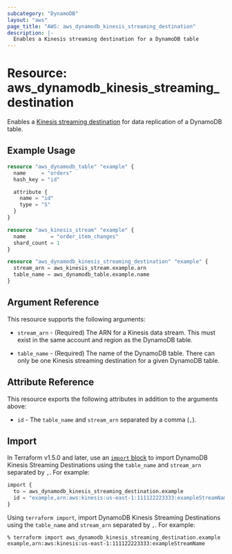 ```yaml
---
subcategory: "DynamoDB"
layout: "aws"
page_title: "AWS: aws_dynamodb_kinesis_streaming_destination"
description: |-
  Enables a Kinesis streaming destination for a DynamoDB table
---
```


# Resource: aws_dynamodb_kinesis_streaming_destination

Enables a [Kinesis streaming destination](https://docs.aws.amazon.com/amazondynamodb/latest/developerguide/kds.html) for data replication of a DynamoDB table.

## Example Usage

```terraform
resource "aws_dynamodb_table" "example" {
  name     = "orders"
  hash_key = "id"

  attribute {
    name = "id"
    type = "S"
  }
}

resource "aws_kinesis_stream" "example" {
  name        = "order_item_changes"
  shard_count = 1
}

resource "aws_dynamodb_kinesis_streaming_destination" "example" {
  stream_arn = aws_kinesis_stream.example.arn
  table_name = aws_dynamodb_table.example.name
}
```

## Argument Reference

This resource supports the following arguments:

* `stream_arn` - (Required) The ARN for a Kinesis data stream. This must exist in the same account and region as the DynamoDB table.
  
* `table_name` - (Required) The name of the DynamoDB table. There
  can only be one Kinesis streaming destination for a given DynamoDB table.
  
## Attribute Reference

This resource exports the following attributes in addition to the arguments above:

* `id` - The `table_name` and `stream_arn` separated by a comma (`,`).

## Import

In Terraform v1.5.0 and later, use an [`import` block](https://developer.hashicorp.com/terraform/language/import) to import DynamoDB Kinesis Streaming Destinations using the `table_name` and `stream_arn` separated by `,`. For example:

```terraform
import {
  to = aws_dynamodb_kinesis_streaming_destination.example
  id = "example,arn:aws:kinesis:us-east-1:111122223333:exampleStreamName"
}
```

Using `terraform import`, import DynamoDB Kinesis Streaming Destinations using the `table_name` and `stream_arn` separated by `,`. For example:

```console
% terraform import aws_dynamodb_kinesis_streaming_destination.example example,arn:aws:kinesis:us-east-1:111122223333:exampleStreamName
```
